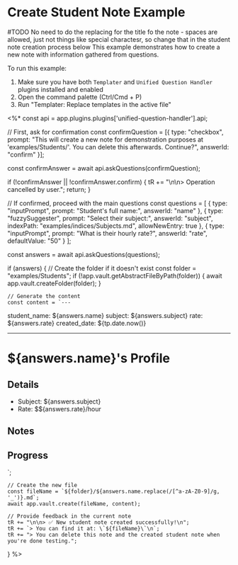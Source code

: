 # Create Student Note Example

#TODO No need to do the replacing for the title fo the note - spaces are allowed, just not things like special charactesr, so change that in the student note creation process below
This example demonstrates how to create a new note with information gathered from questions.

To run this example:

1. Make sure you have both `Templater` and `Unified Question Handler` plugins installed and enabled
2. Open the command palette (Ctrl/Cmd + P)
3. Run "Templater: Replace templates in the active file"

<%\*
const api = app.plugins.plugins['unified-question-handler'].api;

// First, ask for confirmation
const confirmQuestion = [{
type: "checkbox",
prompt: "This will create a new note for demonstration purposes at 'examples/Students/'. You can delete this afterwards. Continue?",
answerId: "confirm"
}];

const confirmAnswer = await api.askQuestions(confirmQuestion);

if (!confirmAnswer || !confirmAnswer.confirm) {
tR += "\n\n> Operation cancelled by user.";
return;
}

// If confirmed, proceed with the main questions
const questions = [
{
type: "inputPrompt",
prompt: "Student's full name:",
answerId: "name"
},
{
type: "fuzzySuggester",
prompt: "Select their subject:",
answerId: "subject",
indexPath: "examples/indices/Subjects.md",
allowNewEntry: true
},
{
type: "inputPrompt",
prompt: "What is their hourly rate?",
answerId: "rate",
defaultValue: "50"
}
];

const answers = await api.askQuestions(questions);

if (answers) {
// Create the folder if it doesn't exist
const folder = "examples/Students";
if (!app.vault.getAbstractFileByPath(folder)) {
await app.vault.createFolder(folder);
}

    // Generate the content
    const content = `---

student_name: ${answers.name}
subject: ${answers.subject}
rate: ${answers.rate}
created_date: ${tp.date.now()}

---

# ${answers.name}'s Profile

## Details

- Subject: ${answers.subject}
- Rate: $${answers.rate}/hour

## Notes

## Progress

`;

    // Create the new file
    const fileName = `${folder}/${answers.name.replace(/[^a-zA-Z0-9]/g, '_')}.md`;
    await app.vault.create(fileName, content);

    // Provide feedback in the current note
    tR += "\n\n> ✅ New student note created successfully!\n";
    tR += `> You can find it at: \`${fileName}\`\n`;
    tR += "> You can delete this note and the created student note when you're done testing.";

}
%>

